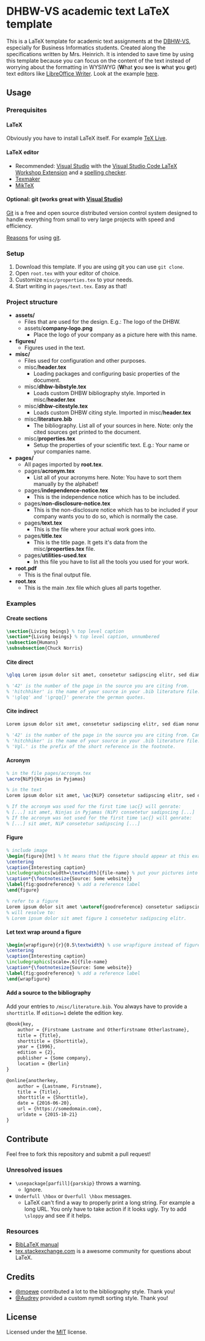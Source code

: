 # DHBW-VS academic text LaTeX template

This is a LaTeX template for academic text assignments at the [DBHW-VS](https://www.dhbw-vs.de/), especially for Business Informatics students. Created along the specifications written by Mrs. Heinrich. It is intended to save time by using this template because you can focus on the content of the text instead of worrying about the formatting in WYSIWYG (**W**hat **y**ou **s**ee **i**s **w**hat **y**ou **g**et) text editors like [LibreOffice Writer](https://www.libreoffice.org/). Look at the example [here](https://github.com/Skyfr3ak/dhbw-vs-latex-template/blob/master/root.pdf).

## Usage

### Prerequisites

#### LaTeX

Obviously you have to install LaTeX itself. For example [TeX Live](https://tug.org/texlive/).

#### LaTeX editor

* Recommended: [Visual Studio](https://visualstudio.microsoft.com/) with the [Visual Studio Code LaTeX Workshop Extension](https://github.com/James-Yu/LaTeX-Workshop) and a [spelling checker](https://github.com/Jason-Rev/vscode-spell-checker).
* [Texmaker](http://www.xm1math.net/texmaker/)
* [MikTeX](https://miktex.org/)

#### Optional: git (works great with [Visual Studio](https://visualstudio.microsoft.com/))

[Git](https://git-scm.com/) is a free and open source distributed version control system designed to handle everything from small to very large projects with speed and efficiency.

[Reasons](https://stackoverflow.com/a/6190412) for using [git](https://git-scm.com/).

### Setup

1. Download this template. If you are using git you can use `git clone`.
2. Open `root.tex` with your editor of choice.
3. Customize `misc/properties.tex` to your needs.
4. Start writing in `pages/text.tex`. Easy as that!

### Project structure

* **assets/**
  * Files that are used for the design. E.g.: The logo of the DHBW.
  * assets/**company-logo.png**
    * Place the logo of your company as a picture here with this name.
* **figures/**
  * Figures used in the text.
* **misc/**
  * Files used for configuration and other purposes.
  * misc/**header.tex**
    * Loading packages and configuring basic properties of the document.
  * misc/**dhbw-bibstyle.tex**
    * Loads custom DHBW bibliography style. Imported in misc/**header.tex**
  * misc/**dhbw-citestyle.tex**
    * Loads custom DHBW citing style. Imported in misc/**header.tex**
  * misc/**literature.bib**
    * The bibliography. List all of your sources in here. Note: only the cited sources get printed to the document.
  * misc/**properties.tex**
    * Setup the properties of your scientific text. E.g.: Your name or your companies name.
* **pages/**
  * All pages imported by **root.tex**.
  * pages/**acronym.tex**
    * List all of your acronyms here. Note: You have to sort them manually by the alphabet!
  * pages/**independence-notice.tex**
    * This is the independence notice which has to be included.
  * pages/**non-disclosure-notice.tex**
    * This is the non-disclosure notice which has to be included if your company wants you to do so, which is normally the case.
  * pages/**text.tex**
    * This is the file where your actual work goes into.
  * pages/**title.tex**
    * This is the title page. It gets it's data from the misc/**properties.tex** file.
  * pages/**utilities-used.tex**
    * In this file you have to list all the tools you used for your work.
* **root.pdf**
  * This is the final output file.
* **root.tex**
  * This is the main .tex file which glues all parts together.

### Examples

#### Create sections

```tex
\section{Living beings} % top level caption
\section*{Living beings} % top level caption, unnumbered
\subsection{Humans}
\subsubsection{Chuck Norris}
```

#### Cite direct

```tex
\glqq Lorem ipsum dolor sit amet, consetetur sadipscing elitr, sed diam nonumy eirmod tempor invidunt ut labore et dolore magna aliquyam erat, sed diam voluptua.\grqq{}\myfootcite[42]{hitchhiker}

% '42' is the number of the page in the source you are citing from.
% 'hitchhiker' is the name of your source in your .bib literature file.
% '\glqq' and '\grqq{}' generate the german quotes.
```

#### Cite indirect

```tex
Lorem ipsum dolor sit amet, consetetur sadipscing elitr, sed diam nonumy eirmod tempor invidunt ut labore et dolore magna aliquyam erat, sed diam voluptua.\myfootcite[Vgl.][42]{hitchhiker}

% '42' is the number of the page in the source you are citing from. Can be blank.
% 'hitchhiker' is the name of your source in your .bib literature file.
% 'Vgl.' is the prefix of the short reference in the footnote.
```

#### Acronym

```tex
% in the file pages/acronym.tex
\acro{NiP}{Ninjas in Pyjamas}

% in the text
Lorem ipsum dolor sit amet, \ac{NiP} consetetur sadipscing elitr, sed diam nonumy eirmod tempor invidunt ut labore et dolore magna aliquyam erat, sed diam voluptua.

% If the acronym was used for the first time \ac{} will genrate:
% [...] sit amet, Ninjas in Pyjamas (NiP) consetetur sadipscing [...]
% If the acronym was not used for the first time \ac{} will genrate:
% [...] sit amet, NiP consetetur sadipscing [...]
```

#### Figure

```tex
% include image
\begin{figure}[ht] % ht means that the figure should appear at this exact position
\centering
\caption{Interesting caption}
\includegraphics[width=\textwidth]{file-name} % put your pictures into ./figures/
\caption*{\footnotesize{Source: Some website}}
\label{fig:goodreference} % add a reference label
\end{figure}

% refer to a figure
Lorem ipsum dolor sit amet \autoref{goodreference} consetetur sadipscing elitr.
% will resolve to:
% Lorem ipsum dolor sit amet figure 1 consetetur sadipscing elitr.
```

#### Let text wrap around a figure

```tex
\begin{wrapfigure}{r}{0.5\textwidth} % use wrapfigure instead of figure
\centering
\caption{Interesting caption}
\includegraphics[scale=.6]{file-name}
\caption*{\footnotesize{Source: Some website}}
\label{fig:goodreference} % add a reference label
\end{wrapfigure}
```

#### Add a source to the bibliography

Add your entries to `/misc/literature.bib`. You always have to provide a `shorttitle`. If `edition=1` delete the edition key.

```tex
@book{key,
    author = {Firstname Lastname and Otherfirstname Otherlastname},
    title = {Title},
    shorttitle = {Shorttitle},
    year = {1996},
    edition = {2},
    publisher = {Some company},
    location = {Berlin}
}

@online{anotherkey,
    author = {Lastname, Firstname},
    title = {Title},
    shorttitle = {Shorttitle},
    date = {2016-06-20},
    url = {https://somedomain.com},
    urldate = {2015-10-21}
}
```

## Contribute

Feel free to fork this repository and submit a pull request!

### Unresolved issues

* `\usepackage[parfill]{parskip}` throws a warning.
  * Ignore.
* `Underfull \hbox` or `Overfull \hbox` messages.
  * LaTeX can't find a way to properly print a long string. For example a long URL. You only have to take action if it looks ugly. Try to add `\sloppy` and see if it helps.

### Resources

* [BibLaTeX manual](https://www.ctan.org/pkg/biblatex)
* [tex.stackexchange.com](https://tex.stackexchange.com/) is a awesome community for questions about LaTeX.

## Credits

* [@moewe](https://tex.stackexchange.com/users/35864/moewe) contributed a lot to the bibliography style. Thank you!
* [@Audrey](https://tex.stackexchange.com/users/4483/audrey) provided a custom nymdt sorting style. Thank you!

## License

Licensed under the [MIT](https://opensource.org/licenses/mit-license.php) license.
